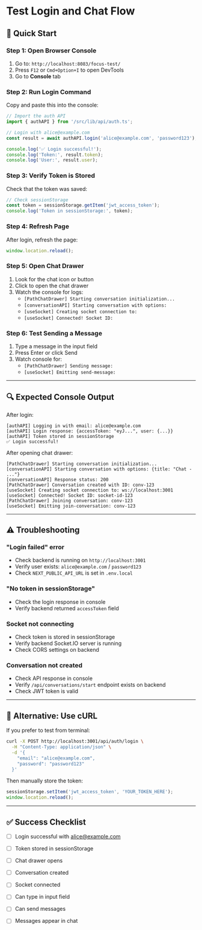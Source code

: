 # Test Login and Chat Flow

## 🚀 Quick Start

### Step 1: Open Browser Console
1. Go to: `http://localhost:8083/focus-test/`
2. Press `F12` or `Cmd+Option+I` to open DevTools
3. Go to **Console** tab

### Step 2: Run Login Command

Copy and paste this into the console:

```javascript
// Import the auth API
import { authAPI } from '/src/lib/api/auth.ts';

// Login with alice@example.com
const result = await authAPI.login('alice@example.com', 'password123');

console.log('✅ Login successful!');
console.log('Token:', result.token);
console.log('User:', result.user);
```

### Step 3: Verify Token is Stored

Check that the token was saved:

```javascript
// Check sessionStorage
const token = sessionStorage.getItem('jwt_access_token');
console.log('Token in sessionStorage:', token);
```

### Step 4: Refresh Page

After login, refresh the page:
```javascript
window.location.reload();
```

### Step 5: Open Chat Drawer

1. Look for the chat icon or button
2. Click to open the chat drawer
3. Watch the console for logs:
   - `[PathChatDrawer] Starting conversation initialization...`
   - `[conversationAPI] Starting conversation with options:`
   - `[useSocket] Creating socket connection to:`
   - `[useSocket] Connected! Socket ID:`

### Step 6: Test Sending a Message

1. Type a message in the input field
2. Press Enter or click Send
3. Watch console for:
   - `[PathChatDrawer] Sending message:`
   - `[useSocket] Emitting send-message:`

---

## 🔍 Expected Console Output

After login:
```
[authAPI] Logging in with email: alice@example.com
[authAPI] Login response: {accessToken: "eyJ...", user: {...}}
[authAPI] Token stored in sessionStorage
✅ Login successful!
```

After opening chat drawer:
```
[PathChatDrawer] Starting conversation initialization...
[conversationAPI] Starting conversation with options: {title: "Chat - ..."}
[conversationAPI] Response status: 200
[PathChatDrawer] Conversation created with ID: conv-123
[useSocket] Creating socket connection to: ws://localhost:3001
[useSocket] Connected! Socket ID: socket-id-123
[PathChatDrawer] Joining conversation: conv-123
[useSocket] Emitting join-conversation: conv-123
```

---

## ⚠️ Troubleshooting

### "Login failed" error
- Check backend is running on `http://localhost:3001`
- Verify user exists: `alice@example.com` / `password123`
- Check `NEXT_PUBLIC_API_URL` is set in `.env.local`

### "No token in sessionStorage"
- Check the login response in console
- Verify backend returned `accessToken` field

### Socket not connecting
- Check token is stored in sessionStorage
- Verify backend Socket.IO server is running
- Check CORS settings on backend

### Conversation not created
- Check API response in console
- Verify `/api/conversations/start` endpoint exists on backend
- Check JWT token is valid

---

## 📝 Alternative: Use cURL

If you prefer to test from terminal:

```bash
curl -X POST http://localhost:3001/api/auth/login \
  -H "Content-Type: application/json" \
  -d '{
    "email": "alice@example.com",
    "password": "password123"
  }'
```

Then manually store the token:
```javascript
sessionStorage.setItem('jwt_access_token', 'YOUR_TOKEN_HERE');
window.location.reload();
```

---

## ✅ Success Checklist

- [ ] Login successful with alice@example.com
- [ ] Token stored in sessionStorage
- [ ] Chat drawer opens
- [ ] Conversation created
- [ ] Socket connected
- [ ] Can type in input field
- [ ] Can send messages
- [ ] Messages appear in chat



